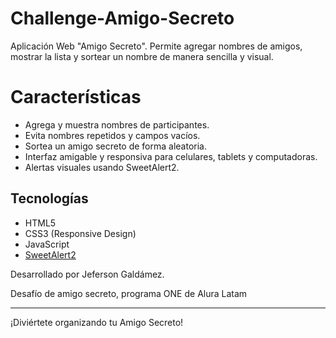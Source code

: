# Challenge-Amigo-Secreto
Aplicación Web "Amigo Secreto". Permite agregar nombres de amigos, mostrar la lista y sortear un nombre de manera sencilla y visual.

# Características
- Agrega y muestra nombres de participantes.
- Evita nombres repetidos y campos vacíos.
- Sortea un amigo secreto de forma aleatoria.
- Interfaz amigable y responsiva para celulares, tablets y computadoras.
- Alertas visuales usando SweetAlert2.

## Tecnologías

- HTML5
- CSS3 (Responsive Design)
- JavaScript
- [SweetAlert2](https://sweetalert2.github.io/)

Desarrollado por Jeferson Galdámez.

Desafío de amigo secreto, programa ONE de Alura Latam

---

¡Diviértete organizando tu Amigo Secreto!
